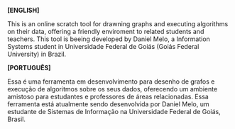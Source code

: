 <b>[ENGLISH]</b>

This is an online scratch tool for drawning graphs and executing algorithms on their data, offering a friendly enviroment to related students and teachers.
This tool is beeing developed by Daniel Melo, a Information Systems student in Universidade Federal de Goiás (Goiás Federal University) in Brazil.


<b>[PORTUGUÊS]</b>

Essa é uma ferramenta em desenvolvimento para desenho de grafos e execução de algoritmos sobre os seus dados, oferecendo um ambiente amistoso para estudantes e professores de áreas relacionadas.
Essa ferramenta está atualmente sendo desenvolvida por Daniel Melo, um estudante de Sistemas de Informação na Universidade Federal de Goiás, Brasil.
